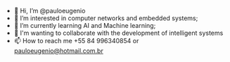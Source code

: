 - 👋 Hi, I’m @pauloeugenio
- 👀 I’m interested in computer networks and embedded systems;
- 🌱 I’m currently learning AI and Machine learning;
- 💞️ I'm wanting to collaborate with the development of intelligent systems
- 📫 How to reach me +55 84 996340854 or pauloeugenio@hotmail.com.br

<!---
pauloeugenio/pauloeugenio is a ✨ special ✨ repository because its `README.md` (this file) appears on your GitHub profile.
You can click the Preview link to take a look at your changes.
--->
